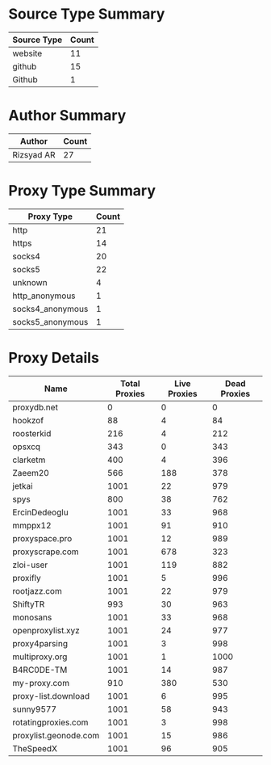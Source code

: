 # Source Type Summary

| Source Type | Count |
|-------------|-------|
| website | 11 |
| github | 15 |
| Github | 1 |


# Author Summary

| Author | Count |
|--------|-------|
| Rizsyad AR | 27 |


# Proxy Type Summary

| Proxy Type | Count |
|------------|-------|
| http | 21 |
| https | 14 |
| socks4 | 20 |
| socks5 | 22 |
| unknown | 4 |
| http_anonymous | 1 |
| socks4_anonymous | 1 |
| socks5_anonymous | 1 |


# Proxy Details

| Name | Total Proxies | Live Proxies | Dead Proxies |
|------|---------------|--------------|---------------|
| proxydb.net | 0 | 0 | 0 |
| hookzof | 88 | 4 | 84 |
| roosterkid | 216 | 4 | 212 |
| opsxcq | 343 | 0 | 343 |
| clarketm | 400 | 4 | 396 |
| Zaeem20 | 566 | 188 | 378 |
| jetkai | 1001 | 22 | 979 |
| spys | 800 | 38 | 762 |
| ErcinDedeoglu | 1001 | 33 | 968 |
| mmppx12 | 1001 | 91 | 910 |
| proxyspace.pro | 1001 | 12 | 989 |
| proxyscrape.com | 1001 | 678 | 323 |
| zloi-user | 1001 | 119 | 882 |
| proxifly | 1001 | 5 | 996 |
| rootjazz.com | 1001 | 22 | 979 |
| ShiftyTR | 993 | 30 | 963 |
| monosans | 1001 | 33 | 968 |
| openproxylist.xyz | 1001 | 24 | 977 |
| proxy4parsing | 1001 | 3 | 998 |
| multiproxy.org | 1001 | 1 | 1000 |
| B4RC0DE-TM | 1001 | 14 | 987 |
| my-proxy.com | 910 | 380 | 530 |
| proxy-list.download | 1001 | 6 | 995 |
| sunny9577 | 1001 | 58 | 943 |
| rotatingproxies.com | 1001 | 3 | 998 |
| proxylist.geonode.com | 1001 | 15 | 986 |
| TheSpeedX | 1001 | 96 | 905 |
